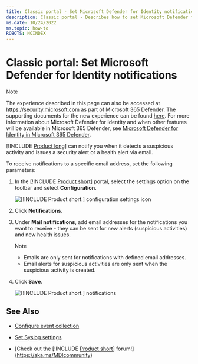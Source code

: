 ```yaml
---
title: Classic portal - Set Microsoft Defender for Identity notifications
description: Classic portal - Describes how to set Microsoft Defender for Identity security alerts so you are notified when suspicious activities are detected.
ms.date: 10/24/2022
ms.topic: how-to
ROBOTS: NOINDEX
---
```


# Classic portal: Set Microsoft Defender for Identity notifications

> [!NOTE]
> The experience described in this page can also be accessed at <https://security.microsoft.com> as part of Microsoft 365 Defender. The supporting documents for the new experience can be found [here](/microsoft-365/security/defender-identity/notifications). For more information about Microsoft Defender for Identity and when other features will be available in Microsoft 365 Defender, see [Microsoft Defender for Identity in Microsoft 365 Defender](/microsoft-365/security/defender/microsoft-365-security-center-mdi).

[!INCLUDE [Product long](includes/product-long.md)] can notify you when it detects a suspicious activity and issues a security alert or a health alert via email.

To receive notifications to a specific email address, set the following parameters:

1. In the [!INCLUDE [Product short](includes/product-short.md)] portal, select the settings option on the toolbar and select **Configuration**.

    ![[!INCLUDE [Product short.](includes/product-short.md)] configuration settings icon](media/config-menu.png)

1. Click **Notifications**.
1. Under **Mail notifications**, add email addresses for the notifications you want to receive - they can be sent for new alerts (suspicious activities) and new health issues.

    > [!NOTE]
    >
    > - Emails are only sent for notifications with defined email addresses.
    > - Email alerts for suspicious activities are only sent when the suspicious activity is created.

1. Click **Save**.

    ![[!INCLUDE [Product short.](includes/product-short.md)] notifications](media/notifications.png)

## See Also

- [Configure event collection](configure-event-collection.md)

- [Set Syslog settings](/defender-for-identity/notifications)
- [Check out the [!INCLUDE [Product short](includes/product-short.md)] forum!](<https://aka.ms/MDIcommunity>)
